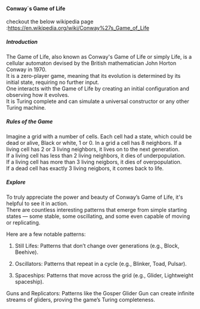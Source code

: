 #### Conway´s Game of Life


checkout the below wikipedia page :https://en.wikipedia.org/wiki/Conway%27s_Game_of_Life

##### Introduction
The Game of Life, also known as Conway's Game of Life or simply Life, is a cellular automaton devised by the British mathematician John Horton Conway in 1970.  
It is a zero-player game, meaning that its evolution is determined by its initial state, requiring no further input.  
One interacts with the Game of Life by creating an initial configuration and observing how it evolves.  
It is Turing complete and can simulate a universal constructor or any other Turing machine.



##### Rules of the Game
Imagine a grid with a number of cells.
Each cell had a state, which could be dead or alive, Black or white, 1 or 0. 
In a grid a cell has 8 neighbors.
If a living cell has 2 or 3 living neighbors, it lives on to the next generation.  
If a living cell has less than 2 living neighbors, it dies of underpopulation.  
If a living cell has more than 3 living neigbors, it dies of overpopulation.  
If a dead cell has exactly 3 living neigbors, it comes back to life.  



##### Explore
To truly appreciate the power and beauty of Conway’s Game of Life, it's helpful to see it in action.  
There are countless interesting patterns that emerge from simple starting states — some stable, some oscillating, and some even capable of moving or replicating.  

Here are a few notable patterns:  

1. Still Lifes: Patterns that don’t change over generations (e.g., Block, Beehive).

2. Oscillators: Patterns that repeat in a cycle (e.g., Blinker, Toad, Pulsar).

3. Spaceships: Patterns that move across the grid (e.g., Glider, Lightweight spaceship).

Guns and Replicators: Patterns like the Gosper Glider Gun can create infinite streams of gliders, proving the game’s Turing completeness.  